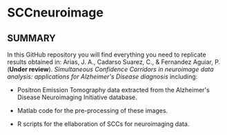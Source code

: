 # SCCneuroimage


## SUMMARY

In this GitHub repository you will find everything you need to replicate results obtained in: Arias, J. A., Cadarso Suarez, C., & Fernandez Aguiar, P. (**Under review**). *Simultaneous Confidence Corridors in neuroimage data analysis: applications for Alzheimer's Disease diagnosis* including:


* Positron Emission Tomography data extracted from the Alzheimer's Disease Neuroimaging Initiative database.

* Matlab code for the pre-processing of these images.

* R scripts for the ellaboration of SCCs for neuroimaging data.



